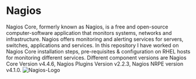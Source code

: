 # Nagios
Nagios Core, formerly known as Nagios, is a free and open-source computer-software application that monitors systems, networks and infrastructure. Nagios offers monitoring and alerting services for servers, switches, applications and services. In this repository I have worked on Nagios Core installation steps, pre-requisites & configuration on RHEL hosts for monitoring different services. Different component versions are Nagios Core Version v4.4.6, Nagios Plugins Version v2.2.3, Nagios NRPE version v4.1.0.
![Nagios-Logo](https://github.com/piyushnikh/Nagios/assets/91729663/07a81c5d-1e15-4e0b-8804-0da81c7c0640)
